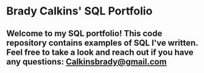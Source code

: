 # Brady Calkins' SQL Portfolio

## Welcome to my SQL portfolio! This code repository contains examples of SQL I've written. Feel free to take a look and reach out if you have any questions: Calkinsbrady@gmail.com

